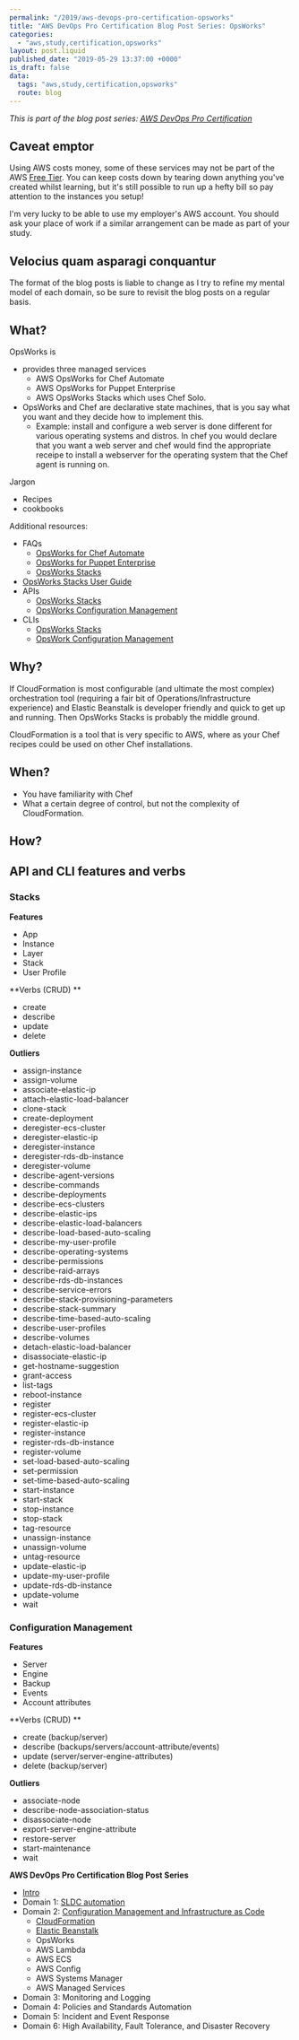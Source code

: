 ```yaml
---
permalink: "/2019/aws-devops-pro-certification-opsworks"
title: "AWS DevOps Pro Certification Blog Post Series: OpsWorks"
categories:
  - "aws,study,certification,opsworks"
layout: post.liquid
published_date: "2019-05-29 13:37:00 +0000"
is_draft: false
data:
  tags: "aws,study,certification,opsworks"
  route: blog
---
```


_This is part of the blog post series: [AWS DevOps Pro Certification](/2019/aws-devops-pro-certification-intro/)_

## Caveat emptor

Using AWS costs money, some of these services may not be part of the AWS [Free Tier](https://aws.amazon.com/free/). You can keep costs down by tearing down anything you've created whilst learning, but it's still possible to run up a hefty bill so pay attention to the instances you setup!

I'm very lucky to be able to use my employer's AWS account. You should ask your place of work if a similar arrangement can be made as part of your study.

## Velocius quam asparagi conquantur

The format of the blog posts is liable to change as I try to refine my mental model of each domain, so be sure to revisit the blog posts on a regular basis.

## What?

OpsWorks is

- provides three managed services
  - AWS OpsWorks for Chef Automate
  - AWS OpsWorks for Puppet Enterprise
  - AWS OpsWorks Stacks which uses Chef Solo.
- OpsWorks and Chef are declarative state machines, that is you say what you want and they decide how to implement this.
  - Example: install and configure a web server is done different for various operating systems and distros. In chef you would declare that you want a web server and chef would find the appropriate receipe to install a webserver for the operating system that the Chef agent is running on.

Jargon

- Recipes
- cookbooks

Additional resources:

- FAQs
  - [OpsWorks for Chef Automate](https://aws.amazon.com/opsworks/chefautomate/faqs/?nc=sn&loc=5)
  - [OpsWorks for Puppet Enterprise](https://aws.amazon.com/opsworks/puppetenterprise/faqs/?nc=sn&loc=5)
  - [OpsWorks Stacks](https://aws.amazon.com/opsworks/stacks/faqs/?nc=sn&loc=5)
- [OpsWorks Stacks User Guide](https://docs.aws.amazon.com/opsworks/latest/userguide/welcome.html)
- APIs
  - [OpsWorks Stacks](https://docs.aws.amazon.com/opsworks/latest/APIReference/Welcome.html)
  - [OpsWorks Configuration Management](https://docs.aws.amazon.com/opsworks-cm/latest/APIReference/Welcome.html)
- CLIs
  - [OpsWorks Stacks](https://docs.aws.amazon.com/cli/latest/reference/opsworks/index.html)
  - [OpsWork Configuration Management](https://docs.aws.amazon.com/cli/latest/reference/opsworks-cm/index.html)

## Why?

If CloudFormation is most configurable (and ultimate the most complex) orchestration tool (requiring a fair bit of Operations/Infrastructure experience) and Elastic Beanstalk is developer friendly and quick to get up and running. Then OpsWorks Stacks is probably the middle ground.

CloudFormation is a tool that is very specific to AWS, where as your Chef recipes could be used on other Chef installations.

## When?

- You have familiarity with Chef
- What a certain degree of control, but not the complexity of CloudFormation.

## How?

## API and CLI features and verbs

### Stacks

**Features**

- App
- Instance
- Layer
- Stack
- User Profile

**Verbs (CRUD) **

- create
- describe
- update
- delete

**Outliers**

- assign-instance
- assign-volume
- associate-elastic-ip
- attach-elastic-load-balancer
- clone-stack
- create-deployment
- deregister-ecs-cluster
- deregister-elastic-ip
- deregister-instance
- deregister-rds-db-instance
- deregister-volume
- describe-agent-versions
- describe-commands
- describe-deployments
- describe-ecs-clusters
- describe-elastic-ips
- describe-elastic-load-balancers
- describe-load-based-auto-scaling
- describe-my-user-profile
- describe-operating-systems
- describe-permissions
- describe-raid-arrays
- describe-rds-db-instances
- describe-service-errors
- describe-stack-provisioning-parameters
- describe-stack-summary
- describe-time-based-auto-scaling
- describe-user-profiles
- describe-volumes
- detach-elastic-load-balancer
- disassociate-elastic-ip
- get-hostname-suggestion
- grant-access
- list-tags
- reboot-instance
- register
- register-ecs-cluster
- register-elastic-ip
- register-instance
- register-rds-db-instance
- register-volume
- set-load-based-auto-scaling
- set-permission
- set-time-based-auto-scaling
- start-instance
- start-stack
- stop-instance
- stop-stack
- tag-resource
- unassign-instance
- unassign-volume
- untag-resource
- update-elastic-ip
- update-my-user-profile
- update-rds-db-instance
- update-volume
- wait

### Configuration Management

**Features**

- Server
- Engine
- Backup
- Events
- Account attributes

**Verbs (CRUD) **

- create (backup/server)
- describe (backups/servers/account-attribute/events)
- update (server/server-engine-attributes)
- delete (backup/server)

**Outliers**

- associate-node
- describe-node-association-status
- disassociate-node
- export-server-engine-attribute
- restore-server
- start-maintenance
- wait

**AWS DevOps Pro Certification Blog Post Series**

- [Intro](/2019/aws-devops-pro-certification-intro/)
- Domain 1: [SLDC automation](/2019/aws-devops-pro-certification-sdlc-intro/)
- Domain 2: [Configuration Management and Infrastructure as Code](/2019/aws-devops-pro-certification-configuration-management-and-infrastructure-as-code-intro)
  - [CloudFormation](/2019/aws-devops-pro-certification-cloudformation)
  - [Elastic Beanstalk](/2019/aws-devops-pro-certification-elastic-beanstalk)
  - OpsWorks
  - AWS Lambda
  - AWS ECS
  - AWS Config
  - AWS Systems Manager
  - AWS Managed Services
- Domain 3: Monitoring and Logging
- Domain 4: Policies and Standards Automation
- Domain 5: Incident and Event Response
- Domain 6: High Availability, Fault Tolerance, and Disaster Recovery

[docs_creationpolicy]: https://docs.aws.amazon.com/AWSCloudFormation/latest/UserGuide/aws-attribute-creationpolicy.html
[devto_elasticbeanstalk]: https://dev.to/search?q=elasticbeanstalk

[wiki_cidr]: https://en.wikipedia.org/wiki/Classless_Inter-Domain_Routing

[aws_arn]: https://docs.aws.amazon.com/general/latest/gr/aws-arns-and-namespaces.html

[wiki_iso8601_durations]: https://en.wikipedia.org/wiki/ISO_8601#Durations